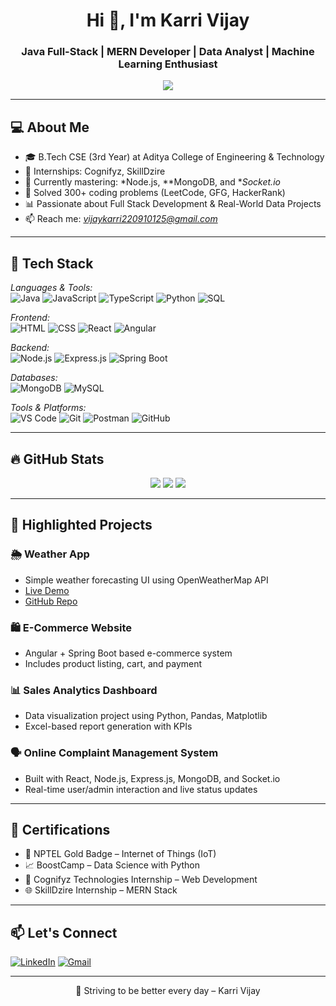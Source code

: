 <h1 align="center">Hi 👋, I'm Karri Vijay</h1>
<h3 align="center">Java Full-Stack | MERN Developer | Data Analyst | Machine Learning Enthusiast</h3>

<p align="center">
  <img src="https://readme-typing-svg.demolab.com?font=Fira+Code&size=20&pause=1000&center=true&vCenter=true&width=435&lines=Java+Full+Stack+Developer;MERN+Stack+Developer;Data+Analyst+%7C+ML+Enthusiast;Always+learning+new+tech!+%F0%9F%92%BB" />
</p>

---

## 💻 About Me
- 🎓 B.Tech CSE (3rd Year) at Aditya College of Engineering & Technology
- 💼 Internships: Cognifyz, SkillDzire
- 🌱 Currently mastering: *Node.js, **MongoDB, and **Socket.io*
- 🧠 Solved 300+ coding problems (LeetCode, GFG, HackerRank)
- 📊 Passionate about Full Stack Development & Real-World Data Projects
- 📫 Reach me: *vijaykarri220910125@gmail.com*

---

## 🚀 Tech Stack

*Languages & Tools:*  
![Java](https://img.shields.io/badge/Java-007396?style=flat-square&logo=java&logoColor=white)
![JavaScript](https://img.shields.io/badge/JavaScript-F7DF1E?style=flat-square&logo=javascript&logoColor=black)
![TypeScript](https://img.shields.io/badge/TypeScript-3178C6?style=flat-square&logo=typescript&logoColor=white)
![Python](https://img.shields.io/badge/Python-3776AB?style=flat-square&logo=python&logoColor=white)
![SQL](https://img.shields.io/badge/SQL-003B57?style=flat-square&logo=postgresql&logoColor=white)

*Frontend:*  
![HTML](https://img.shields.io/badge/HTML5-E34F26?style=flat-square&logo=html5&logoColor=white)
![CSS](https://img.shields.io/badge/CSS3-1572B6?style=flat-square&logo=css3&logoColor=white)
![React](https://img.shields.io/badge/React-20232A?style=flat-square&logo=react&logoColor=61DAFB)
![Angular](https://img.shields.io/badge/Angular-DD0031?style=flat-square&logo=angular&logoColor=white)

*Backend:*  
![Node.js](https://img.shields.io/badge/Node.js-339933?style=flat-square&logo=node.js&logoColor=white)
![Express.js](https://img.shields.io/badge/Express.js-000000?style=flat-square&logo=express&logoColor=white)
![Spring Boot](https://img.shields.io/badge/Spring_Boot-6DB33F?style=flat-square&logo=spring-boot&logoColor=white)

*Databases:*  
![MongoDB](https://img.shields.io/badge/MongoDB-4EA94B?style=flat-square&logo=mongodb&logoColor=white)
![MySQL](https://img.shields.io/badge/MySQL-005C84?style=flat-square&logo=mysql&logoColor=white)

*Tools & Platforms:*  
![VS Code](https://img.shields.io/badge/VS%20Code-007ACC?style=flat-square&logo=visual-studio-code&logoColor=white)
![Git](https://img.shields.io/badge/Git-F05032?style=flat-square&logo=git&logoColor=white)
![Postman](https://img.shields.io/badge/Postman-FF6C37?style=flat-square&logo=postman&logoColor=white)
![GitHub](https://img.shields.io/badge/GitHub-181717?style=flat-square&logo=github)

---

## 🔥 GitHub Stats

<p align="center">
  <img src="https://github-readme-stats.vercel.app/api?username=karri-vijay&show_icons=true&theme=tokyonight" />
  <img src="https://github-readme-streak-stats.herokuapp.com/?user=karri-vijay&theme=tokyonight" />
  <img src="https://github-readme-stats.vercel.app/api/top-langs/?username=karri-vijay&layout=compact&theme=tokyonight" />
</p>

---

## 📂 Highlighted Projects

### 🌦 Weather App
- Simple weather forecasting UI using OpenWeatherMap API
- [Live Demo](https://karri-vijay.github.io/weatherApp/)
- [GitHub Repo](https://github.com/karri-vijay/weatherApp)

### 🛍 E-Commerce Website
- Angular + Spring Boot based e-commerce system
- Includes product listing, cart, and payment

### 📊 Sales Analytics Dashboard
- Data visualization project using Python, Pandas, Matplotlib
- Excel-based report generation with KPIs

### 🗣 Online Complaint Management System
- Built with React, Node.js, Express.js, MongoDB, and Socket.io
- Real-time user/admin interaction and live status updates

---

## 📜 Certifications

- 🥇 NPTEL Gold Badge – Internet of Things (IoT)
- 📈 BoostCamp – Data Science with Python
- 🧠 Cognifyz Technologies Internship – Web Development
- 🌐 SkillDzire Internship – MERN Stack

---

## 📫 Let's Connect

[![LinkedIn](https://img.shields.io/badge/LinkedIn-blue?style=flat-square&logo=linkedin)](https://linkedin.com/in/your-profile)
[![Gmail](https://img.shields.io/badge/Gmail-red?style=flat-square&logo=gmail&logoColor=white)](mailto:karrivijay@example.com)

---

<p align="center">
  🚀 Striving to be better every day – Karri Vijay
</p>
